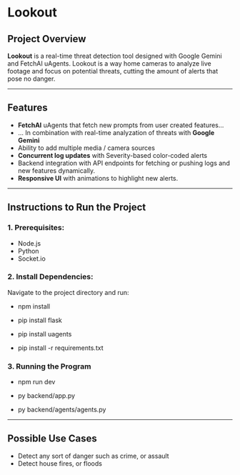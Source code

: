 # Lookout 

## **Project Overview**

**Lookout** is a real-time threat detection tool designed with Google Gemini and FetchAI uAgents. Lookout is a way home cameras to analyze live footage and focus on potential threats, cutting the amount of alerts that pose no danger. 

---

## **Features**

- **FetchAI** uAgents that fetch new prompts from user created features...
- ... In combination with real-time analyzation of threats with **Google Gemini** 
- Ability to add multiple media / camera sources 
- **Concurrent log updates** with Severity-based color-coded alerts
- Backend integration with API endpoints for fetching or pushing logs and new features dynamically.
- **Responsive UI** with animations to highlight new alerts.


---

## **Instructions to Run the Project**

### **1. Prerequisites:**

- Node.js
- Python
- Socket.io 

### **2. Install Dependencies:**

Navigate to the project directory and run:

- npm install

- pip install flask

- pip install uagents

- pip install -r requirements.txt 

### **3. Running the Program**

- npm run dev

- py backend/app.py

- py backend/agents/agents.py

--- 

## **Possible Use Cases**
- Detect any sort of danger such as crime, or assault
- Detect house fires, or floods

